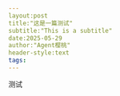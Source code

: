 ```yaml
---
layout:post
title:"这是一篇测试"
subtitle:"This is a subtitle"
date:2025-05-29
author:"Agent樱桃"
header-style:text
tags:
---
```

测试
